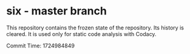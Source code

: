 # six - master branch

This repository contains the frozen state of the repository.
Its history is cleared. It is used only for static code
analysis with Codacy.

Commit Time: 1724984849